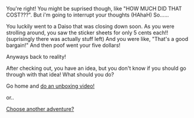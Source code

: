 You're right! You might be suprised though, like "HOW MUCH DID THAT COST???". But i'm going to interrupt your thoughts (HAhaH) So......

You luckily went to a Daiso that was closing down soon. As you were strolling around, you saw the sticker sheets for only 5 cents each!! (suprisingly there was actually stuff left) And you were like, "That's a good bargain!" And then poof went your five dollars!

Anyways back to reality!

After checking out, you have an idea, but you don't know if you should go through with that idea!
What should you do?

Go home and [do an unboxing video!](./unbox.md)

or..

[Choose another adventure?](../choose-your-adventure.md)
